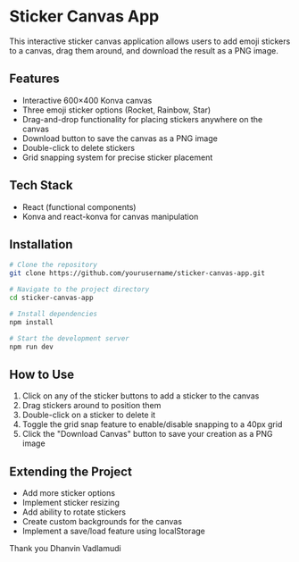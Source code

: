 # Sticker Canvas App

This interactive sticker canvas application allows users to add emoji stickers to a canvas, drag them around, and download the result as a PNG image.

## Features

- Interactive 600×400 Konva canvas
- Three emoji sticker options (Rocket, Rainbow, Star)
- Drag-and-drop functionality for placing stickers anywhere on the canvas
- Download button to save the canvas as a PNG image
- Double-click to delete stickers
- Grid snapping system for precise sticker placement

## Tech Stack

- React (functional components)
- Konva and react-konva for canvas manipulation


## Installation

```bash
# Clone the repository
git clone https://github.com/yourusername/sticker-canvas-app.git

# Navigate to the project directory
cd sticker-canvas-app

# Install dependencies
npm install

# Start the development server
npm run dev
```

## How to Use

1. Click on any of the sticker buttons to add a sticker to the canvas
2. Drag stickers around to position them
3. Double-click on a sticker to delete it
4. Toggle the grid snap feature to enable/disable snapping to a 40px grid
5. Click the "Download Canvas" button to save your creation as a PNG image



## Extending the Project

- Add more sticker options
- Implement sticker resizing
- Add ability to rotate stickers
- Create custom backgrounds for the canvas
- Implement a save/load feature using localStorage

Thank you
Dhanvin Vadlamudi
